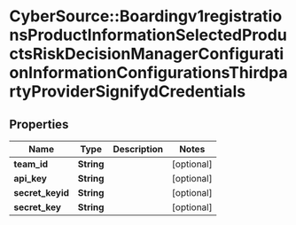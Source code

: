 # CyberSource::Boardingv1registrationsProductInformationSelectedProductsRiskDecisionManagerConfigurationInformationConfigurationsThirdpartyProviderSignifydCredentials

## Properties
Name | Type | Description | Notes
------------ | ------------- | ------------- | -------------
**team_id** | **String** |  | [optional] 
**api_key** | **String** |  | [optional] 
**secret_keyid** | **String** |  | [optional] 
**secret_key** | **String** |  | [optional] 


